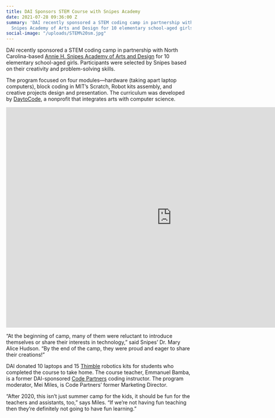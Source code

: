 ```yaml
---
title: DAI Sponsors STEM Course with Snipes Academy
date: 2021-07-28 09:36:00 Z
summary: 'DAI recently sponsored a STEM coding camp in partnership with North Carolina-based
  Snipes Academy of Arts and Design for 10 elementary school-aged girls. '
social-image: "/uploads/STEM%20sm.jpg"
---
```


DAI recently sponsored a STEM coding camp in partnership with North Carolina-based [Annie H. Snipes Academy of Arts and Design](https://snipes.nhcs.net/) for 10 elementary school-aged girls. Participants were selected by Snipes based on their creativity and problem-solving skills. 

The program focused on four modules—hardware (taking apart laptop computers), block coding in MIT’s Scratch, Robot kits assembly, and creative projects design and presentation. The curriculum was developed by [DaytoCode](https://www.daytocode.org/), a nonprofit that integrates arts with computer science.

<iframe src="https://player.vimeo.com/video/580293452" width="900" height="600" frameborder="0" allow="autoplay; fullscreen; picture-in-picture" allowfullscreen></iframe>

“At the beginning of camp, many of them were reluctant to introduce themselves or share their interests in technology,” said Snipes’ Dr. Mary Alice Hudson. “By the end of the camp, they were proud and eager to share their creations!”

DAI donated 10 laptops and 15 [Thimble](https://thimble.io/) robotics kits for students who completed the course to take home. The course teacher, Emmanuel Bamba, is a former DAI-sponsored [Code Partners](https://www.dai.com/news/dai-hosts-launch-of-new-coding-school-in-montgomery-county) coding instructor. The program moderator, Mei Miles, is Code Partners’ former Marketing Director. 

“After 2020, this isn’t just summer camp for the kids, it should be fun for the teachers and assistants, too,” says Miles. “If we’re not having fun teaching then they’re definitely not going to have fun learning.” 